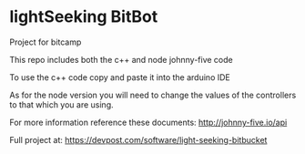 # lightSeeking BitBot
Project for bitcamp

This repo includes both the c++ and node johnny-five code

To use the c++ code copy and paste it into the arduino IDE

As for the node version you will need to change the values of the controllers to that which you are using.

For more information reference these documents: http://johnny-five.io/api

Full project at: https://devpost.com/software/light-seeking-bitbucket

